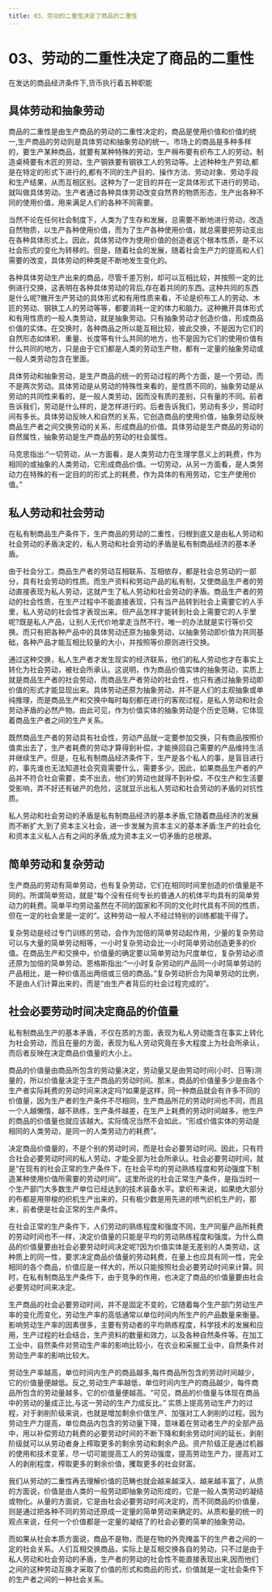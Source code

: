 ```yaml
---
title: 03、劳动的二重性决定了商品的二重性
---
```

# 03、劳动的二重性决定了商品的二重性

在发达的商品经济条件下,货币执行着五种职能

## 具体劳动和抽象劳动

商品的二重性是由生产商品的劳动的二重性决定的，商品是使用价值和价值的统一,生产商品的劳动则是具体劳动和抽象劳动的统一。市场上的商品是多种多样的，要生产某种商品，就要有某种特殊的劳动，生产棉布要有织布工人的劳动，制造桌椅要有木匠的劳动，生产钢铁要有钢铁工人的劳动等。上述种种生产劳动,都是在特定的形式下进行的,都有不同的生产目的、操作方法、劳动对象、劳动手段和生产结果，从而互相区别。这种为了一定目的并在一定具体形式下进行的劳动，就叫做具体劳动。生产者通过各种具体劳动改变自然界的物质形态，生产出各种不同的使用价值，用来满足人们的各种不同需要。

当然不论在任何社会制度下，人类为了生存和发展，总需要不断地进行劳动，改造自然物质，以生产各种使用价值，而为了生产各种使用价值，就总需要把劳动支出在各种具体形式上。因此，具体劳动作为使用价值的创造者这个根本性质，是不以社会形式的变化为转移的。但是，随着社会的发展，随着社会生产力的提高和人们需要的改变，具体劳动的种类是不断地发生变化的。

各种具体劳动生产出来的商品，尽管千差万别，却可以互相比较，并按照一定的比例进行交换，这表明在各种具体劳动的背后,存在着共同的东西。这种共同的东西是什么呢?撇开生产劳动的具体形式和有用性质来看，不论是织布工人的劳动、木匠的劳动、钢铁工人的劳动等等，都要消耗一定的体力和脑力。这种撇开具体形式和有用性质的一般人类劳动，就是抽象劳动。只有抽象劳动才创造价值，形成商品价值的实体。在交换时，各种商品之所以能互相比较，彼此交换，不是因为它们的自然形态如体积、重量、长度等有什么共同的地方，也不是因为它们的使用价值有什么共同的地方，只是由于它们都是人类的劳动生产物，都有一定量的抽象劳动或一般人类劳动包含在里面。

具体劳动和抽象劳动，是生产商品的统一的劳动过程的两个方面，是一个劳动，而不是两次劳动。具体劳动是从劳动的特殊性来看的，是性质不同的，抽象劳动是从劳动的共同性来看的，是一般人类劳动，因而没有质的差别，只有量的不同。前者告诉我们，劳动是什么样的，是怎样进行的。后者告诉我们，劳动有多少，劳动时间有多长。具体劳动反映人和自然的关系，它创造商品的使用价值，抽象劳动反映商品生产者之间交换劳动的关系，形成商品的价值。具体劳动是生产商品的劳动的自然属性，抽象劳动是生产商品的劳动的社会属性。

马克思指出:“一切劳动，从一方面看，是人类劳动力在生理学意义上的耗费，作为相同的或抽象的人类劳动，它形成商品价值。一切劳动，从另一方面看，是人类劳动力在特殊的有一定目的的形式上的耗费，作为具体的有用劳动，它生产使用价值。”

## 私人劳动和社会劳动

在私有制商品生产条件下，生产商品的劳动的二重性，归根到底又是由私人劳动和社会劳动的矛盾决定的，私人劳动和社会劳动的矛盾是私有制商品经济的基本矛盾。

由于社会分工，商品生产者的劳动互相联系、互相依存，都是社会总劳动的一部分，具有社会劳动的性质。而生产资料和劳动产品的私有制，又使商品生产者的劳动直接表现为私人劳动，这就产生了私人劳动和社会劳动的矛盾。商品生产者的劳动的社会性质，在生产过程中不能直接表现，只有当产品转到社会上需要它的人手里，私人劳动的社会性才表现出来。但产品怎样才能转到社会上需要它的人手里呢?既是私人产品，让别人无代价地拿走当然不行，唯一的办法就是实行等价交换。而只有把各种产品中的具体劳动还原为抽象劳动，以抽象劳动即价值为共同基础，各种产品才能互相比较量的大小，并按照等价原则进行交换。

通过这种交换，私人生产者才发生现实的经济联系，他们的私人劳动也才在事实上转化为社会劳动，被社会所承认。这说明，作为商品价值实体的抽象劳动，实质上就是商品生产者的社会劳动，而商品生产者劳动的社会性，也只有通过抽象劳动即价值的形式才能显现出来。具体劳动还原为抽象劳动，并不是人们的主观抽象或单纯推理，而是商品生产和交换中每时每刻都在进行的客观过程，是私人劳动和社会劳动矛盾的必然产物。由此可见，作为价值实体的抽象劳动是个历史范畴，它体现着商品生产者之间的生产关系。

既然商品生产者的劳动具有社会性，劳动产品就一定要参加交换，只有商品按照价值卖出去了，生产者耗费的劳动才算得到补偿，才能换回自己需要的产品维持生活并继续生产。但是，在私有制商品经济条件下，生产是各个私人的事，是盲目进行的，事先谁也无法知道社会究竟需要什么，需要多少。因此，如果商品生产者的产品并不符合社会需要，卖不出去，他们的劳动也就得不到补偿，不仅生产和生活要受影响，弄不好还有破产的危险，这就显示出私人劳动和社会劳动的矛盾的对抗性质。

私人劳动和社会劳动的矛盾是私有制商品经济的基本矛盾,它随着商品经济的发展而不断扩大,到了资本主义社会，进一步发展为资本主义的基本矛盾:生产的社会化和资本主义私人占有之间的矛盾,成为资本主义一切矛盾的总根源。

## 简单劳动和复杂劳动

生产商品的劳动有简单劳动，也有复杂劳动，它们在相同时间里创造的价值量是不同的。所谓简单劳动，就是“每个没有任何专长的普通人的机体平均具有的简单劳动力的耗费。简单平均劳动虽然在不同的国家和不同的文化时代具有不同的性质，但在一定的社会里是一定的”。这种劳动一般人不经过特别的训练都能干得了。

复杂劳动是经过专门训练的劳动，会作为加倍的简单劳动起作用，少量的复杂劳动可以与大量的简单劳动相等，一小时复杂劳动会比一小时简单劳动创造更多的价值。在商品生产和交换中，价值量的确定要以简单劳动为尺度单位，复杂劳动必须还原为加倍的简单劳动。恩格斯指出:“一小时复杂劳动的产品同一小时简单劳动的产品相比，是一种价值高出两倍或三倍的商品。”复杂劳动折合为简单劳动的比例，不是由人们计算出来的，而是“由生产者背后的社会过程完成的”。

## 社会必要劳动时间决定商品的价值量

私有制商品生产的基本矛盾，不仅在质的方面，表现为私人劳动能含在事实上转化为社会劳动，而且在量的方面，表现为私人劳动究竟在多大程度上为社会所承认，而后者反映在决定商品价值量的大小上。

商品的价值量由商品所包含的劳动量决定，劳动量又是由劳动时间(小时、日等)测量的，所以价值量决定于生产商品的劳动时间。那末，商品的价值量多少是由各个生产者实际耗费的劳动时间来决定吗?如果是这样，同一种商品就会有许多不同的价值量，因为生产者的生产条件不尽相同，生产商品所花的劳动时间也不同，而且一个人越懒惰，越不熟练，生产条件越差，在生产上耗费的劳动时间越多，他生产的商品的价值量也就应该越大。实际情况当然不会如此，“形成价值实体的劳动是相同的人类劳动，是同一的人类劳动力的耗费”。

决定商品价值量的，不是个别的劳动时间，而是社会必要劳动时间。因此，只有符合社会必要劳动时间的私人劳动，才能全部为社会所承认。社会必要劳动时间，就是“在现有的社会正常的生产条件下，在社会平均的劳动熟练程度和劳动强度下制造某种使用价值所需要的劳动时间”。这里所说的社会正常生产条件，是指当时一个生产部门大多数生产单位已经达到的技术装备水平。拿织布来说，如果绝大部分的布都是用带梭的织机生产出来的，只有极少数是用先进的喷气织机生产的，那末，前者便是社会正常的生产条件。

在社会正常的生产条件下，人们劳动的熟练程度和强度不同，生产同量产品所耗费的劳动时间也不一样，决定价值量的只能是平均的劳动熟练程度和强度。为什么商品的价值量要由社会必要劳动时间决定呢?因为价值实体是无差别的人类劳动，这种质上的同一性，要求决定商品价值量的劳动耗费，在量上也应具有同一性，完全相同的各个商品，价值应是一样大的，所以只能按照社会必要劳动时间来计算。同时，在私有制商品生产条件下，由于竞争的作用，也决定了商品的价值量要由社会必要劳动时间来决定。

生产商品的社会必要劳动时间，并不是固定不变的，它随着每个生产部门劳动生产率的变化而变化，劳动生产率的高低通常以单位时间内所生产的产品数量来衡量。影响劳动生产率的因素很多，主要有劳动者的平均熟练程度，科学技术的发展和应用，生产过程的社会结合，生产资料的数量和效力，以及各种自然条件等。在加工工业中，自然条件对劳动生产率的影响比较小，在农业和采掘工业中，自然条件对劳动生产率的影响比较大。

劳动生产率越高，单位时间内生产的商品越多,每件商品所包含的劳动时间越少，它的价值量便越低。反之,劳动生产率越低，单位时间内生产的商品越少，每件商品所包含的劳动量越多，它的价值量便越高。“可见，商品的价值量与体现在商品中的劳动的量成正比,与这一劳动的生产力成反比。”
实质上提高劳动生产力的过程，对于剥削阶级来说，也就是增加剩余价值生产、加强对工人剥削的过程。因为劳动生产力提高，单位商品内包含的劳动量下降，意味着在劳动者生产的全部产品中，用以补偿劳动力耗费的必要劳动时间的不断下降和剩余劳动时间的延长，剥削阶级就可以从劳动者身上榨取更多的剩余劳动和剩余产品。资产阶级正是通过机器的使用和技术变革，尽一切可能提高工人的劳动强度，提高劳动生产力，提高对工人的剥削程度，榨取更多的剩余价值，攫取更多的社会财富。

我们从劳动的二重性再去理解价值的范畴也就会越来越深入、越来越丰富了，从质的方面说，价值是由人类的一般劳动即抽象劳动形成的，它是一般人类劳动的凝结或物化。从量的方面说，它是由社会必要劳动时间决定的，而不同商品的价值量，则是通过把各种不同的劳动还原成一定量的简单劳动来确定的。从质和量的统一的观点来说，任何一个价值都是一定量的凝结了的社会必要的简单的抽象劳动。

而如果从社会本质方面说，商品不是物，而是在物的外壳掩盖下的生产者之间的一定的社会关系。人们互相交换商品，实际上是互相交换各自的劳动，只不过是由于私人劳动和社会劳动的矛盾，生产者的劳动的社会性不能直接表现出来,因而他们之间的这种劳动互换才采取了价值的形式和商品的形式，价值就是一定社会条件下的生产者之间的一种社会关系。